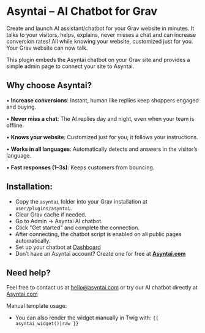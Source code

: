 # Asyntai – AI Chatbot for Grav
Create and launch AI assistant/chatbot for your Grav website in minutes. It talks to your visitors, helps, explains, never misses a chat and can increase conversion rates! All while knowing your website, customized just for you. Your Grav website can now talk.

This plugin embeds the Asyntai chatbot on your Grav site and provides a simple admin page to connect your site to Asyntai.


## Why choose Asyntai?

• **Increase conversions**: Instant, human like replies keep shoppers engaged and buying.

•	**Never miss a chat**: The AI replies day and night, even when your team is offline.

•	**Knows your website**: Customized just for you; it follows your instructions.

•	**Works in all languages**: Automatically detects and answers in the visitor’s language.

•	**Fast responses (1–3s)**: Keeps customers from bouncing.

## Installation:
- Copy the `asyntai` folder into your Grav installation at `user/plugins/asyntai`.
- Clear Grav cache if needed.
- Go to Admin → Asyntai AI chatbot.
- Click "Get started" and complete the connection.
- After connecting, the chatbot script is enabled on all public pages automatically.
- Set up your chatbot at [Dashboard](https://asyntai.com/dashboard#setup)
- Don’t have an Asyntai account? Create one for free at **[Asyntai.com](https://asyntai.com/auth)**

## Need help?
Feel free to contact us at hello@asyntai.com or try our AI chatbot directly at [Asyntai.com](https://asyntai.com)


Manual template usage:
- You can also render the widget manually in Twig with:
  `{{ asyntai_widget()|raw }}`



